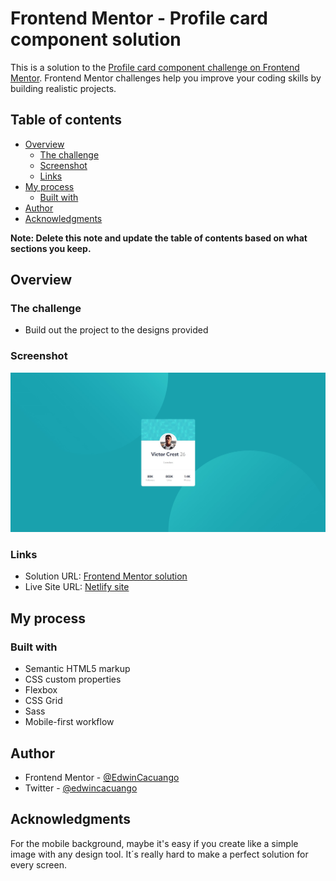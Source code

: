 # Frontend Mentor - Profile card component solution

This is a solution to the [Profile card component challenge on Frontend Mentor](https://www.frontendmentor.io/challenges/profile-card-component-cfArpWshJ). Frontend Mentor challenges help you improve your coding skills by building realistic projects. 

## Table of contents

- [Overview](#overview)
  - [The challenge](#the-challenge)
  - [Screenshot](#screenshot)
  - [Links](#links)
- [My process](#my-process)
  - [Built with](#built-with)
- [Author](#author)
- [Acknowledgments](#acknowledgments)

**Note: Delete this note and update the table of contents based on what sections you keep.**

## Overview

### The challenge

- Build out the project to the designs provided

### Screenshot

![Look the final design](./design/final-preview.jpg)

### Links

- Solution URL: [Frontend Mentor solution](https://www.frontendmentor.io/solutions/nft-card-component-using-flexbox-and-grid-AHaHYqzyy)
- Live Site URL: [Netlify site](https://hopeful-sinoussi-ccaa0f.netlify.app)

## My process

### Built with

- Semantic HTML5 markup
- CSS custom properties
- Flexbox
- CSS Grid
- Sass
- Mobile-first workflow


## Author

- Frontend Mentor - [@EdwinCacuango](https://www.frontendmentor.io/profile/yourusername)
- Twitter - [@edwincacuango](https://twitter.com/edwincacuango)

## Acknowledgments

For the mobile background, maybe it's easy if you create like a simple image with any design tool. It´s really hard to make a perfect solution for every screen. 

